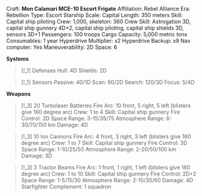 Craft: **Mon Calamari MCE-10 Escort Frigate**
Affiliation: Rebel Alliance
Era: Rebellion
Type: Escort Starship
Scale: Capital
Length: 350 meters
Skill: Capital ship piloting
Crew: 1,000, skeleton: 360
Crew Skill: Astrogation 3D, capital ship gunnery 4D+2, capital ship piloting, capital ship shields 3D, sensors 3D+1
Passengers: 100 troops
Cargo Capacity: 5,000 metric tons
Consumables: 1 year
Hyperdrive Multiplier: x2
Hyperdrive Backup: x9
Nav computer: Yes
Maneuverability: 2D
Space: 6

**Systems**
> [!_1] Defenses
> Hull: 4D
> Shields: 2D

> [!_1] Sensors
> Passive: 40/1D
> Scan: 60/2D
> Search: 120/3D
> Focus: 5/4D

**Weapons**
> [!_3] 20 Turbolaser Batteries
> Fire Arc: 10 front, 5 right, 5 left (blisters give 160 degree arc)
> Crew: 1 to 4
> Skill: Capital ship gunnery
> Fire Control: 2D
> Space Range: 3-15/35/75
> Atmosphere Range: 6-30/70/150 km
> Damage: 4D

> [!_3] 10 Ion Cannons
> Fire Arc: 4 front, 3 right, 3 left (blisters give 160 degree arc)
> Crew: 1 to 7
> Skill: Capital ship gunnery
> Fire Control: 3D
> Space Range: 1-10/25/50
> Atmosphere Range: 2-20/50/100 km
> Damage: 3D

> [!_3] 3 Tractor Beams
> Fire Arc: 1 front, 1 right, 1 left (blisters give 160 degree arc)
> Crew: 1 to 10
> Skill: Capital ship gunnery
> Fire Control: 2D+2
> Space Range: 1-5/15/30
> Atmosphere Range: 2-10/30/60
> Damage: 4D
> Starfighter Complement: 1 squadron